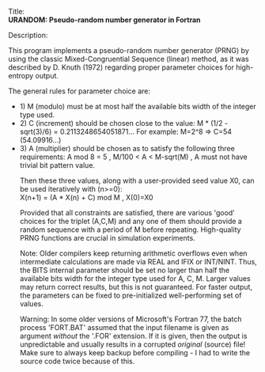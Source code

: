 Title:<br/>
<b>URANDOM: Pseudo-random number generator in Fortran</b>

Description:<br/>
<p>This program implements a pseudo-random number generator (PRNG) by using the classic Mixed-Congruential Sequence (linear) method, as it was described by D. Knuth (1972) regarding proper parameter choices for high-entropy output.

The general rules for parameter choice are:
<ul>
<li>1) M (modulo) must be at most half the available bits width of the integer type used.</li>
<li>2) C (increment) should be chosen close to the value: M * (1/2 - sqrt(3)/6) = 0.2113248654051871... For example: M=2^8 => C=54 (54.09916...)</li>
<li>3) A (multiplier) should be chosen as to satisfy the following three requirements: A mod 8 = 5 , M/100 < A < M-sqrt(M) , A must not have trivial bit pattern value.</li>

Then these three values, along with a user-provided seed value X0, can be used iteratively with (n>=0):<br/>
X(n+1) = (A * X(n) + C) mod M  , X(0)=X0<br />

Provided that all constraints are satisfied, there are various 'good' choices for the triplet (A,C,M) and any one of them should provide a random sequence with a period of M before repeating. High-quality PRNG functions are crucial in simulation experiments.

Note: Older compilers keep returning arithmetic overflows even when intermediate calculations are made via REAL and IFIX or INT/NINT. Thus, the BITS internal parameter should be set no larger than half the available bits width for the integer type used for A, C, M. Larger values may return correct results, but this is not guaranteed. For faster output, the parameters can be fixed to pre-initialized well-performing set of values.

Warning: In some older versions of Microsoft's Fortran 77, the batch process 'FORT.BAT' assumed that the input filename is given as argument *without* the '.FOR' extension. If it is given, then the output is unpredictable and usually results in a corrupted *original* (source) file! Make sure to always keep backup before compiling - I had to write the source code twice because of this.

